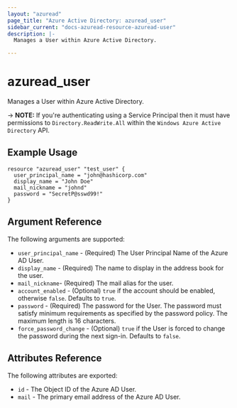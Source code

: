 ```yaml
---
layout: "azuread"
page_title: "Azure Active Directory: azuread_user"
sidebar_current: "docs-azuread-resource-azuread-user"
description: |-
  Manages a User within Azure Active Directory.

---
```


# azuread_user

Manages a User within Azure Active Directory.

-> **NOTE:** If you're authenticating using a Service Principal then it must have permissions to `Directory.ReadWrite.All` within the `Windows Azure Active Directory` API.

## Example Usage

```hcl
resource "azuread_user" "test_user" {
  user_principal_name = "john@hashicorp.com"
  display_name = "John Doe"
  mail_nickname = "johnd"
  password = "SecretP@sswd99!"
}
```

## Argument Reference

The following arguments are supported:

* `user_principal_name` - (Required) The User Principal Name of the Azure AD User.
* `display_name` - (Required) The name to display in the address book for the user.
* `mail_nickname`- (Required) The mail alias for the user.
* `account_enabled` - (Optional) `true` if the account should be enabled, otherwise `false`. Defaults to `true`.
* `password` - (Required) The password for the User. The password must satisfy minimum requirements as specified by the password policy. The maximum length is 16 characters.
* `force_password_change` - (Optional) `true` if the User is forced to change the password during the next sign-in. Defaults to `false`.

## Attributes Reference

The following attributes are exported:

* `id` - The Object ID of the Azure AD User.
* `mail` - The primary email address of the Azure AD User.
